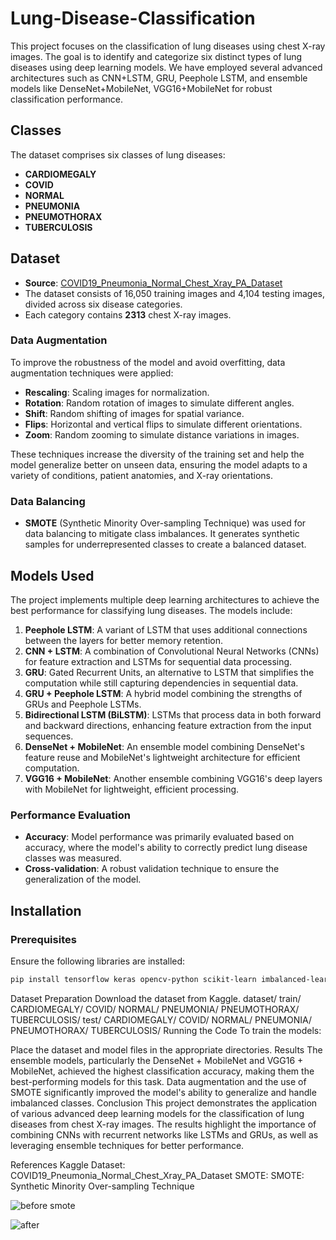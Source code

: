 # Lung-Disease-Classification

This project focuses on the classification of lung diseases using chest X-ray images. The goal is to identify and categorize six distinct types of lung diseases using deep learning models. We have employed several advanced architectures such as CNN+LSTM, GRU, Peephole LSTM, and ensemble models like DenseNet+MobileNet, VGG16+MobileNet for robust classification performance.

## Classes

The dataset comprises six classes of lung diseases:
- **CARDIOMEGALY**
- **COVID**
- **NORMAL**
- **PNEUMONIA**
- **PNEUMOTHORAX**
- **TUBERCULOSIS**

## Dataset

- **Source**: [COVID19_Pneumonia_Normal_Chest_Xray_PA_Dataset](https://www.kaggle.com/datasets/andrewmvd/covid19-pneumonia-normal-chest-xray)
- The dataset consists of 16,050 training images and 4,104 testing images, divided across six disease categories.
- Each category contains **2313** chest X-ray images.
  
### Data Augmentation

To improve the robustness of the model and avoid overfitting, data augmentation techniques were applied:
- **Rescaling**: Scaling images for normalization.
- **Rotation**: Random rotation of images to simulate different angles.
- **Shift**: Random shifting of images for spatial variance.
- **Flips**: Horizontal and vertical flips to simulate different orientations.
- **Zoom**: Random zooming to simulate distance variations in images.

These techniques increase the diversity of the training set and help the model generalize better on unseen data, ensuring the model adapts to a variety of conditions, patient anatomies, and X-ray orientations.

### Data Balancing

- **SMOTE** (Synthetic Minority Over-sampling Technique) was used for data balancing to mitigate class imbalances. It generates synthetic samples for underrepresented classes to create a balanced dataset.

## Models Used

The project implements multiple deep learning architectures to achieve the best performance for classifying lung diseases. The models include:

1. **Peephole LSTM**: A variant of LSTM that uses additional connections between the layers for better memory retention.
2. **CNN + LSTM**: A combination of Convolutional Neural Networks (CNNs) for feature extraction and LSTMs for sequential data processing.
3. **GRU**: Gated Recurrent Units, an alternative to LSTM that simplifies the computation while still capturing dependencies in sequential data.
4. **GRU + Peephole LSTM**: A hybrid model combining the strengths of GRUs and Peephole LSTMs.
5. **Bidirectional LSTM (BiLSTM)**: LSTMs that process data in both forward and backward directions, enhancing feature extraction from the input sequences.
6. **DenseNet + MobileNet**: An ensemble model combining DenseNet's feature reuse and MobileNet's lightweight architecture for efficient computation.
7. **VGG16 + MobileNet**: Another ensemble combining VGG16's deep layers with MobileNet for lightweight, efficient processing.

### Performance Evaluation

- **Accuracy**: Model performance was primarily evaluated based on accuracy, where the model's ability to correctly predict lung disease classes was measured.
- **Cross-validation**: A robust validation technique to ensure the generalization of the model.

## Installation

### Prerequisites

Ensure the following libraries are installed:
```bash
pip install tensorflow keras opencv-python scikit-learn imbalanced-learn matplotlib
```
Dataset Preparation
Download the dataset from Kaggle.
dataset/
    train/
        CARDIOMEGALY/
        COVID/
        NORMAL/
        PNEUMONIA/
        PNEUMOTHORAX/
        TUBERCULOSIS/
    test/
        CARDIOMEGALY/
        COVID/
        NORMAL/
        PNEUMONIA/
        PNEUMOTHORAX/
        TUBERCULOSIS/
Running the Code
To train the models:

Place the dataset and model files in the appropriate directories.
Results
The ensemble models, particularly the DenseNet + MobileNet and VGG16 + MobileNet, achieved the highest classification accuracy, making them the best-performing models for this task.
Data augmentation and the use of SMOTE significantly improved the model's ability to generalize and handle imbalanced classes.
Conclusion
This project demonstrates the application of various advanced deep learning models for the classification of lung diseases from chest X-ray images. The results highlight the importance of combining CNNs with recurrent networks like LSTMs and GRUs, as well as leveraging ensemble techniques for better performance.

References
Kaggle Dataset: COVID19_Pneumonia_Normal_Chest_Xray_PA_Dataset
SMOTE: SMOTE: Synthetic Minority Over-sampling Technique




![before smote](https://github.com/user-attachments/assets/ebdbdd86-8b5e-49fa-8cc5-b97751a605e5)


![after](https://github.com/user-attachments/assets/e71c2646-e74c-44f1-93ad-296c2d24f63e)
